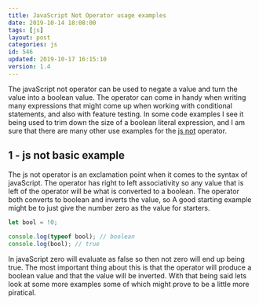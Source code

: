 ```yaml
---
title: JavaScript Not Operator usage examples
date: 2019-10-14 18:08:00
tags: [js]
layout: post
categories: js
id: 546
updated: 2019-10-17 16:15:10
version: 1.4
---
```


The javaScript not operator can be used to negate a value and turn the value into a boolean value. The operator can come in handy when writing many expressions that might come up when working with conditional statements, and also with feature testing. In some code examples I see it being used to trim down the size of a boolean literal expression, and I am sure that there are many other use examples for the [js not](https://developer.mozilla.org/en-US/docs/Web/JavaScript/Reference/Operators/Logical_Operators) operator.

<!-- more -->

## 1 - js not basic example

The js not operator is an exclamation point when it comes to the syntax of javaScript. The operator has right to left associativity so any value that is left of the operator will be what is converted to a boolean. The operator both converts to boolean and inverts the value, so A good starting example might be to just give the number zero as the value for starters.

```js
let bool = !0;
 
console.log(typeof bool); // boolean
console.log(bool); // true
```

In javaScript zero will evaluate as false so then not zero will end up being true. The most important thing about this is that the operator will produce a boolean value and that the value will be inverted. With that being said lets look at some more examples some of which might prove to be a little more piratical.
